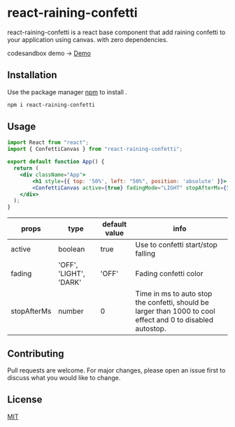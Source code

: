 # react-raining-confetti

react-raining-confetti is a react base component that add raining confetti to your application using canvas. with zero dependencies.

codesandbox demo -> [Demo](https://codesandbox.io/s/react-raining-confetti-di1zq)
## Installation

Use the package manager [npm](https://www.npmjs.com/package/react-raining-confetti) to install .

```bash
npm i react-raining-confetti 
```

## Usage

```jsx
import React from "react";
import { ConfettiCanvas } from "react-raining-confetti";

export default function App() {
  return (
    <div className="App">
        <h1 style={{ top: '50%', left: "50%", position: 'absolute' }}> It's confetti time!!! </h1>
        <ConfettiCanvas active={true} fadingMode="LIGHT" stopAfterMs={5000} />
    </div>
  );
}
```

props| type | default value| info
--- | --- | --- | ---
active | boolean | true | Use to confetti start/stop falling
fading | 'OFF', 'LIGHT', 'DARK' | 'OFF' | Fading confetti color
stopAfterMs | number | 0 | Time in ms to auto stop the confetti, should be larger than 1000 to cool effect and 0 to disabled autostop.

## Contributing
Pull requests are welcome. For major changes, please open an issue first to discuss what you would like to change.


## License
[MIT](https://choosealicense.com/licenses/mit/)
